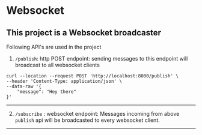# Websocket
This project is a Websocket broadcaster
---
Following API's are used in the project
1. `/publish`: http POST endpoint: sending messages to this endpoint will broadcast to all websocket clients
```
curl --location --request POST 'http://localhost:8080/publish' \
--header 'Content-Type: application/json' \
--data-raw '{
    "message": "Hey there"
}'
```
---
2. `/subscribe` : websocket endpoint: Messages incoming from above `publish` api will be broadcasted to every websocket client.
---
